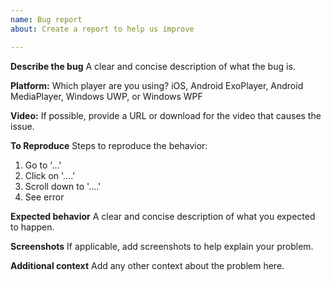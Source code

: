 ```yaml
---
name: Bug report
about: Create a report to help us improve

---
```


**Describe the bug**
A clear and concise description of what the bug is.

**Platform:**
Which player are you using?
iOS, Android ExoPlayer, Android MediaPlayer, Windows UWP, or Windows WPF

**Video:**
If possible, provide a URL or download for the video that causes the issue.

**To Reproduce**
Steps to reproduce the behavior:
1. Go to '...'
2. Click on '....'
3. Scroll down to '....'
4. See error

**Expected behavior**
A clear and concise description of what you expected to happen.

**Screenshots**
If applicable, add screenshots to help explain your problem.

**Additional context**
Add any other context about the problem here.
